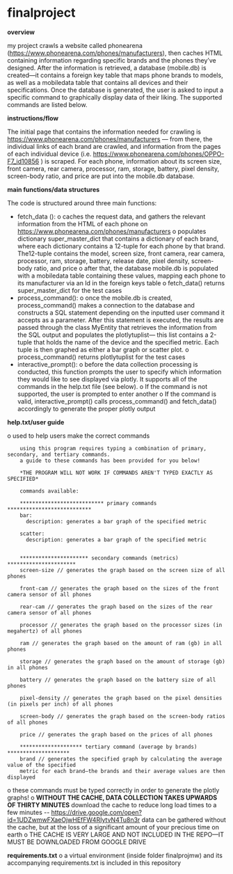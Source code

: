 # finalproject


******overview******

my project crawls a website called phonearena (https://www.phonearena.com/phones/manufacturers), then caches HTML containing information regarding specific brands and the phones they’ve designed. After the information is retrieved, a database (mobile.db) is created—it contains a foreign key table that maps phone brands to models, as well as a mobiledata table that contains all devices and their specifications. Once the database is generated, the user is asked to input a specific command to graphically display data of their liking. The supported commands are listed below. 


******instructions/flow******

The initial page that contains the information needed for crawling is https://www.phonearena.com/phones/manufacturers — from there, the individual links of each brand are crawled, and information from the pages of each individual device (i.e. https://www.phonearena.com/phones/OPPO-F7_id10856 ) is scraped. For each phone, information about its screen size, front camera, rear camera, processor, ram, storage, battery, pixel density, screen-body ratio, and price are put into the mobile.db database.


******main functions/data structures******

The code is structured around three main functions:
-	fetch_data ():
  o	caches the request data, and gathers the relevant information from the HTML of each phone on https://www.phonearena.com/phones/manufacturers
  o	populates dictionary super_master_dict that contains a dictionary of each brand, where each dictionary contains a 12-tuple for each phone by that brand. The12-tuple contains the model, screen size, front camera, rear camera, processor, ram, storage, battery, release date, pixel density, screen-body ratio, and price
  o	after that, the database mobile.db is populated with a mobiledata table containing these values, mapping each phone to its manufacturer via an Id in the foreign keys table 
  o	fetch_data() returns super_master_dict for the test cases 
-	process_command():
  o	once the mobile.db is created, process_command() makes a connection to the database and constructs a SQL statement depending on the inputted user command it accepts as a parameter. After this statement is executed, the results are passed through the     class MyEntity that retrieves the information from the SQL output and populates the plotlytuplist— this list contains a 2-tuple that holds the name of the device and the specified metric. Each tuple is then graphed as either a bar graph or scatter plot. 
  o	process_command() returns plotlytuplist for the test cases
-	interactive_prompt():
  o	before the data collection processing is conducted, this function prompts the user to specify which information they would like to see displayed via plotly. It supports all of the commands in the help.txt file (see below).
  o	If the command is not supported, the user is prompted to enter another 
  o	If the command is valid, interactive_prompt() calls process_command() and fetch_data() accordingly to generate the proper plotly output

******help.txt/user guide******

  o used to help users make the correct commands 
   
        using this program requires typing a combination of primary, secondary, and tertiary commands.
        a guide to these commands has been provided for you below!

        *THE PROGRAM WILL NOT WORK IF COMMANDS AREN'T TYPED EXACTLY AS SPECIFIED*

        commands available:

        *************************** primary commands ***************************
        bar:
          description: generates a bar graph of the specified metric

        scatter:
          description: generates a bar graph of the specified metric


        ********************** secondary commands (metrics) **********************
        screen-size // generates the graph based on the screen size of all phones

        front-cam // generates the graph based on the sizes of the front camera sensor of all phones

        rear-cam // generates the graph based on the sizes of the rear camera sensor of all phones

        processor // generates the graph based on the processor sizes (in megahertz) of all phones

        ram // generates the graph based on the amount of ram (gb) in all phones

        storage // generates the graph based on the amount of storage (gb) in all phones

        battery // generates the graph based on the battery size of all phones

        pixel-density // generates the graph based on the pixel densities (in pixels per inch) of all phones

        screen-body // generates the graph based on the screen-body ratios of all phones

        price // generates the graph based on the prices of all phones

        ******************** tertiary command (average by brands) ********************
        brand // generates the specified graph by calculating the average value of the specified 
        metric for each brand—the brands and their average values are then displayed 
        
  o these commands must be typed correctly in order to generate the plotly graphs!
  o **WITHOUT THE CACHE, DATA COLLECTION TAKES UPWARDS OF THIRTY MINUTES**
    download the cache to reduce long load times to a few minutes -- https://drive.google.com/open?id=1UDZwmwFXaeOjwHEfFW4RIytvN4Tu8n3r
    data can be gathered without the cache, but at the loss of a significant amount of your precious time on earth 
  o THE CACHE IS VERY LARGE AND NOT INCLUDED IN THE REPO—IT MUST BE DOWNLOADED FROM GOOGLE DRIVE
    
    
******requirements.txt******
  o a virtual environment (inside folder finalprojmw) and its accompanying requirements.txt is included in this repository
  
	


